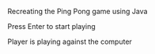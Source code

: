 Recreating the Ping Pong game using Java

Press Enter to start playing

Player is playing against the computer 
